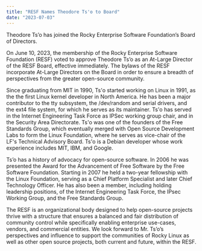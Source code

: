 ```yaml
---
title: "RESF Names Theodore Ts'o to Board"
date: "2023-07-03"
---
```


Theodore Ts’o has joined the Rocky Enterprise Software Foundation’s Board of Directors.

On June 10, 2023, the membership of the Rocky Enterprise Software Foundation (RESF) voted to approve Theodore Ts’o as an At-Large Director of the RESF Board, effective immediately. The bylaws of the RESF incorporate At-Large Directors on the Board in order to ensure a breadth of perspectives from the greater open-source community.

Since graduating from MIT in 1990, Ts'o started working on Linux in 1991, as the the first Linux kernel developer in North America. He has been a major contributor to the tty subsystem, the /dev/random and serial drivers, and the ext4 file system, for which he serves as its maintainer. Ts'o has served in the Internet Engineering Task Force as IPSec working group chair, and in the Security Area Directorate. Ts'o was one of the founders of the Free Standards Group, which eventually merged with Open Source Development Labs to form the Linux Foundation, where he serves as vice-chair of the LF's Technical Advisory Board. Ts'o is a Debian developer whose work experience includes MIT, IBM, and Google.

Ts’o has a history of advocacy for open-source software. In 2006 he was presented the Award for the Advancement of Free Software by the Free Software Foundation. Starting in 2007 he held a two-year fellowship with the Linux Foundation, serving as a Chief Platform Specialist and later Chief Technology Officer. He has also been a member, including holding leadership positions, of the Internet Engineering Task Force, the IPsec Working Group, and the Free Standards Group.

The RESF is an organizational body designed to help open-source projects thrive with a structure that ensures a balanced and fair distribution of community control while specifically enabling enterprise use-cases, vendors, and commercial entities. We look forward to Mr. Ts’o’s perspectives and influence to support the communities of Rocky Linux as well as other open source projects, both current and future, within the RESF.

